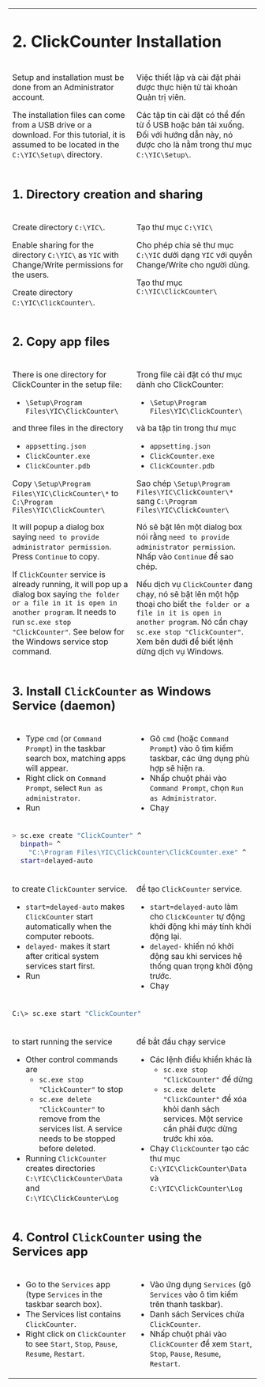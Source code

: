 <table style="border-style: none">
<tr style="border-style: none">
<td colspan=2 valign="top" width="100%" style="border-style: none">

# 2. ClickCounter Installation

</td>
</tr>
<tr style="border-style: none">
<td valign="top" width="50%" style="border-style: none">

Setup and installation must be done from an Administrator account.

The installation files can come from a USB drive or a download. For this tutorial, it is assumed to be located in the `C:\YIC\Setup\` directory.

</td>
<td valign="top" width="50%" style="border-style: none">

Việc thiết lập và cài đặt phải được thực hiện từ tài khoản Quản trị viên.

Các tập tin cài đặt có thể đến từ ổ USB hoặc bản tải xuống. Đối với hướng dẫn này, nó được cho là nằm trong thư mục `C:\YIC\Setup\`.

</td>
</tr>
<tr style="border-style: none">
<td colspan=2 valign="top" width="100%" style="border-style: none">

## 1. Directory creation and sharing

</td>
</tr>
<tr style="border-style: none">
<td valign="top" width="50%" style="border-style: none">

Create directory `C:\YIC\`.

Enable sharing for the directory `C:\YIC\` as `YIC` with Change/Write permissions for the users.

Create directory `C:\YIC\ClickCounter\`.

</td>
<td valign="top" width="50%" style="border-style: none">

Tạo thư mục `C:\YIC\`

Cho phép chia sẻ thư mục `C:\YIC` dưới dạng `YIC` với quyền Change/Write cho người dùng.

Tạo thư mục `C:\YIC\ClickCounter\`

</td>
</tr>
<tr style="border-style: none">
<td colspan=2 valign="top" width="100%" style="border-style: none">

## 2. Copy app files

</td>
</tr>
<tr style="border-style: none">
<td valign="top" width="50%" style="border-style: none">

There is one directory for ClickCounter in the setup file:

- `\Setup\Program Files\YIC\ClickCounter\`

and three files in the directory

- `appsetting.json`
- `ClickCounter.exe`
- `ClickCounter.pdb`

Copy `\Setup\Program Files\YIC\ClickCounter\*` to `C:\Program Files\YIC\ClickCounter\`

It will popup a dialog box saying `need to provide administrator permission`.  Press `Continue` to copy.

If `ClickCounter` service is already running, it will pop up a dialog box saying `the folder or a file in it is open in another program`. It needs to run `sc.exe stop "ClickCounter"`. See below for the Windows service stop command.

</td>
<td valign="top" width="50%" style="border-style: none">

Trong file cài đặt có thư mục dành cho ClickCounter:

- `\Setup\Program Files\YIC\ClickCounter\`

và ba tập tin trong thư mục

- `appsetting.json`
- `ClickCounter.exe`
- `ClickCounter.pdb`

Sao chép `\Setup\Program Files\YIC\ClickCounter\*` sang `C:\Program Files\YIC\ClickCounter\`

Nó sẽ bật lên một dialog box nói rằng `need to provide administrator permission`. Nhấp vào `Continue` để sao chép.

Nếu dịch vụ `ClickCounter` đang chạy, nó sẽ bật lên một hộp thoại cho biết `the folder or a file in it is open in another program`. Nó cần chạy `sc.exe stop "ClickCounter"`. Xem bên dưới để biết lệnh dừng dịch vụ Windows.

</td>
</tr>
<tr style="border-style: none">
<td colspan=2 valign="top" width="100%" style="border-style: none">

## 3. Install `ClickCounter` as Windows Service (daemon)

</td>
</tr>
<tr style="border-style: none">
<td valign="top" width="50%" style="border-style: none">

- Type `cmd` (or `Command Prompt`) in the taskbar search box, matching apps will appear.
- Right click on `Command Prompt`, select `Run as administrator`.
- Run

</td>
<td valign="top" width="50%" style="border-style: none">

- Gõ `cmd` (hoặc `Command Prompt`) vào ô tìm kiếm taskbar, các ứng dụng phù hợp sẽ hiện ra.
- Nhấp chuột phải vào `Command Prompt`, chọn `Run as Administrator`.
- Chạy

</td>
</tr>
<tr style="border-style: none">
<td colspan=2 valign="top" width="100%" style="border-style: none">

  ```BASH
  > sc.exe create "ClickCounter" ^
    binpath= ^
      "C:\Program Files\YIC\ClickCounter\ClickCounter.exe" ^
    start=delayed-auto
  ```
</td>
</tr>
<tr style="border-style: none">
<td valign="top" width="50%" style="border-style: none">

  to create `ClickCounter` service.
   - `start=delayed-auto` makes `ClickCounter` start automatically when the computer reboots.
   - `delayed-` makes it start after critical system services start first.
- Run

</td>
<td valign="top" width="50%" style="border-style: none">

  để tạo `ClickCounter` service.
   - `start=delayed-auto` làm cho `ClickCounter` tự động khởi động khi máy tính khởi động lại.
   - `delayed-` khiến nó khởi động sau khi services hệ thống quan trọng khởi động trước.
- Chạy

</td>
</tr>
<tr style="border-style: none">
<td colspan=2 valign="top" width="100%" style="border-style: none">


  ```BASH
  C:\> sc.exe start "ClickCounter"
  ```
</td>
</tr>
<tr style="border-style: none">
<td valign="top" width="50%" style="border-style: none">

  to start running the service
- Other control commands are
  - `sc.exe stop "ClickCounter"` to stop
  - `sc.exe delete "ClickCounter"` to remove from the services list. A service needs to be stopped before deleted.
- Running `ClickCounter` creates directories `C:\YIC\ClickCounter\Data` and `C:\YIC\ClickCounter\Log`

</td>
<td valign="top" width="50%" style="border-style: none">
 

  để bắt đầu chạy service
- Các lệnh điều khiển khác là
  - `sc.exe stop "ClickCounter"` để dừng
  - `sc.exe delete "ClickCounter"` để xóa khỏi danh sách services. Một service cần phải được dừng trước khi xóa.
- Chạy `ClickCounter` tạo các thư mục `C:\YIC\ClickCounter\Data` và `C:\YIC\ClickCounter\Log`

</td>
</tr>
<tr style="border-style: none">
<td colspan=2 valign="top" width="100%" style="border-style: none">

## 4. Control `ClickCounter` using the Services app

</td>
</tr>
<tr style="border-style: none">
<td valign="top" width="50%" style="border-style: none">

- Go to the `Services` app (type `Services` in the taskbar search box).
- The Services list contains `ClickCounter`.
- Right click on `ClickCounter` to see `Start`, `Stop`, `Pause`, `Resume`, `Restart`.

</td>
<td valign="top" width="50%" style="border-style: none">

- Vào ứng dụng `Services` (gõ `Services` vào ô tìm kiếm trên thanh taskbar).
- Danh sách Services chứa `ClickCounter`.
- Nhấp chuột phải vào `ClickCounter` để xem `Start`, `Stop`, `Pause`, `Resume`, `Restart`.

</td>
</tr>
</table>

